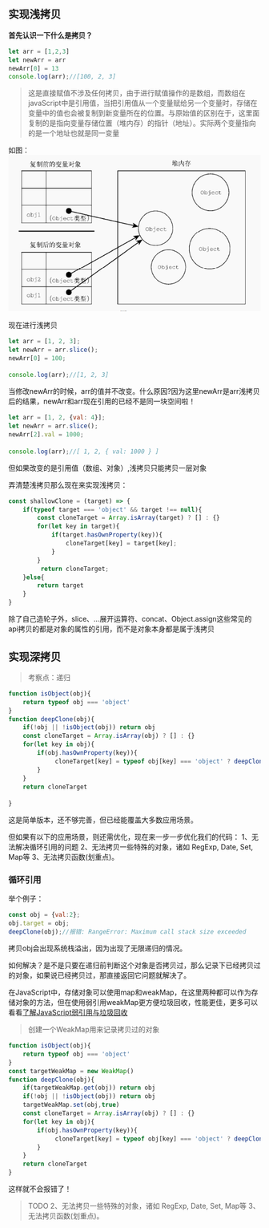 ## 实现浅拷贝
**首先认识一下什么是拷贝？**
```js
let arr = [1,2,3]
let newArr = arr
newArr[0] = 13
console.log(arr);//[100, 2, 3]
```
> 这是直接赋值不涉及任何拷贝，由于进行赋值操作的是数组，而数组在javaScript中是引用值，当把引用值从一个变量赋给另一个变量时，存储在变量中的值也会被复制到新变量所在的位置。与原始值的区别在于，这里面复制的是指向变量存储位置（堆内存）的指针（地址）。实际两个变量指向的是一个地址也就是同一变量

如图：
![复制值](../img/复制值.png)

现在进行浅拷贝
```js
let arr = [1, 2, 3];
let newArr = arr.slice();
newArr[0] = 100;

console.log(arr);//[1, 2, 3]
```
当修改newArr的时候，arr的值并不改变。什么原因?因为这里newArr是arr浅拷贝后的结果，newArr和arr现在引用的已经不是同一块空间啦！

```js
let arr = [1, 2, {val: 4}];
let newArr = arr.slice();
newArr[2].val = 1000;

console.log(arr);//[ 1, 2, { val: 1000 } ]
```
但如果改变的是引用值（数组、对象）,浅拷贝只能拷贝一层对象

弄清楚浅拷贝那么现在来实现浅拷贝：
```js
const shallowClone = (target) => {
    if(typeof target === 'object' && target !== null){
        const cloneTarget = Array.isArray(target) ? [] : {}
        for(let key in target){
            if(target.hasOwnProperty(key)){
                cloneTarget[key] = target[key];
            }
        }
         return cloneTarget;
    }else{
        return target
    }
}
```
除了自己造轮子外，slice、...展开运算符、concat、Object.assign这些常见的api拷贝的都是对象的属性的引用，而不是对象本身都是属于浅拷贝

## 实现深拷贝

> 考察点：递归

```js
function isObject(obj){
    return typeof obj === 'object'
}
function deepClone(obj){
    if(!obj || !isObject(obj)) return obj
    const cloneTarget = Array.isArray(obj) ? [] : {}
    for(let key in obj){
        if(obj.hasOwnProperty(key)){
             cloneTarget[key] = typeof obj[key] === 'object' ? deepClone(obj[key]) : obj[key];
        }
    }
    return cloneTarget

}
```
这是简单版本，还不够完善，但已经能覆盖大多数应用场景。

但如果有以下的应用场景，则还需优化，现在来一步一步优化我们的代码：
1、无法解决循环引用的问题
2、无法拷贝一些特殊的对象，诸如 RegExp, Date, Set, Map等
3、无法拷贝函数(划重点)。
### 循环引用
举个例子：
```js
const obj = {val:2};
obj.target = obj;
deepClone(obj);//报错: RangeError: Maximum call stack size exceeded
```
拷贝obj会出现系统栈溢出，因为出现了无限递归的情况。

如何解决？是不是只要在递归前判断这个对象是否拷贝过，那么记录下已经拷贝过的对象，如果说已经拷贝过，那直接返回它问题就解决了。

在JavaScript中，存储对象可以使用map和weakMap，在这里两种都可以作为存储对象的方法，但在使用弱引用weakMap更方便垃圾回收，性能更佳，更多可以看看[了解JavaScript弱引用与垃圾回收](https://cloud.tencent.com/developer/article/2013515)

> 创建一个WeakMap用来记录拷贝过的对象

```js
function isObject(obj){
    return typeof obj === 'object'
}
const targetWeakMap = new WeakMap()
function deepClone(obj){
    if(targetWeakMap.get(obj)) return obj
    if(!obj || !isObject(obj)) return obj
    targetWeakMap.set(obj,true)
    const cloneTarget = Array.isArray(obj) ? [] : {}
    for(let key in obj){
        if(obj.hasOwnProperty(key)){
             cloneTarget[key] = typeof obj[key] === 'object' ? deepClone(obj[key]) : obj[key];
        }
    }
    return cloneTarget
}
```
这样就不会报错了！

> TODO
> 2、无法拷贝一些特殊的对象，诸如 RegExp, Date, Set, Map等
> 3、无法拷贝函数(划重点)。